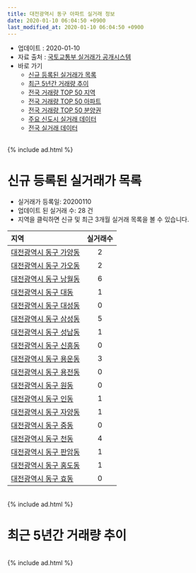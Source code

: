 ```yaml
---
title: 대전광역시 동구 아파트 실거래 정보
date: 2020-01-10 06:04:50 +0900
last_modified_at: 2020-01-10 06:04:50 +0900
---
```


* 업데이트 : 2020-01-10
* 자료 출처 : [국토교통부 실거래가 공개시스템](http://rt.molit.go.kr)
* 바로 가기
    * [신규 등록된 실거래가 목록](#신규-등록된-실거래가-목록)
    * [최근 5년간 거래량 추이](#최근-5년간-거래량-추이)
    * [전국 거래량 TOP 50 지역](https://inasie.github.io/apt-trade-info/최근-3개월-전국에서-가장-거래가-많이-발생한-지역)
    * [전국 거래량 TOP 50 아파트](https://inasie.github.io/apt-trade-info/최근-3개월-전국에서-가장-거래가-많이-발생한-아파트)
    * [전국 거래량 TOP 50 분양권](https://inasie.github.io/apt-trade-info/최근-3개월-전국에서-가장-거래가-많이-발생한-분양권)
    * [주요 신도시 실거래 데이터](https://inasie.github.io/apt-trade-info/주요-신도시)
    * [전국 실거래 데이터](https://inasie.github.io/apt-trade-info/전국)

<br>
{% include ad.html %}
<br>

# 신규 등록된 실거래가 목록
* 실거래가 등록일: 20200110
* 업데이트 된 실거래 수: 28 건
* 지역을 클릭하면 신규 및 최근 3개월 실거래 목록을 볼 수 있습니다.


|지역|실거래수|
|:---|:---:|
|[대전광역시 동구 가양동](https://inasie.github.io/apt-trade-info/대전광역시-동구-가양동)|2|
|[대전광역시 동구 가오동](https://inasie.github.io/apt-trade-info/대전광역시-동구-가오동)|2|
|[대전광역시 동구 낭월동](https://inasie.github.io/apt-trade-info/대전광역시-동구-낭월동)|6|
|[대전광역시 동구 대동](https://inasie.github.io/apt-trade-info/대전광역시-동구-대동)|1|
|[대전광역시 동구 대성동](https://inasie.github.io/apt-trade-info/대전광역시-동구-대성동)|0|
|[대전광역시 동구 삼성동](https://inasie.github.io/apt-trade-info/대전광역시-동구-삼성동)|5|
|[대전광역시 동구 성남동](https://inasie.github.io/apt-trade-info/대전광역시-동구-성남동)|1|
|[대전광역시 동구 신흥동](https://inasie.github.io/apt-trade-info/대전광역시-동구-신흥동)|0|
|[대전광역시 동구 용운동](https://inasie.github.io/apt-trade-info/대전광역시-동구-용운동)|3|
|[대전광역시 동구 용전동](https://inasie.github.io/apt-trade-info/대전광역시-동구-용전동)|0|
|[대전광역시 동구 원동](https://inasie.github.io/apt-trade-info/대전광역시-동구-원동)|0|
|[대전광역시 동구 인동](https://inasie.github.io/apt-trade-info/대전광역시-동구-인동)|1|
|[대전광역시 동구 자양동](https://inasie.github.io/apt-trade-info/대전광역시-동구-자양동)|1|
|[대전광역시 동구 중동](https://inasie.github.io/apt-trade-info/대전광역시-동구-중동)|0|
|[대전광역시 동구 천동](https://inasie.github.io/apt-trade-info/대전광역시-동구-천동)|4|
|[대전광역시 동구 판암동](https://inasie.github.io/apt-trade-info/대전광역시-동구-판암동)|1|
|[대전광역시 동구 홍도동](https://inasie.github.io/apt-trade-info/대전광역시-동구-홍도동)|1|
|[대전광역시 동구 효동](https://inasie.github.io/apt-trade-info/대전광역시-동구-효동)|0|


<br>
{% include ad.html %}
<br>

# 최근 5년간 거래량 추이


<div style="width:100%;">
    <canvas id="deal_progress" height="200"></canvas>
</div>

<script>
new Chart(document.getElementById("deal_progress"), {
    type: 'line',
    data: {
        labels: ['201501','201502','201503','201504','201505','201506','201507','201508','201509','201510','201511','201512','201601','201602','201603','201604','201605','201606','201607','201608','201609','201610','201611','201612','201701','201702','201703','201704','201705','201706','201707','201708','201709','201710','201711','201712','201801','201802','201803','201804','201805','201806','201807','201808','201809','201810','201811','201812','201901','201902','201903','201904','201905','201906','201907','201908','201909','201910','201911','201912','202001'],
        datasets: [{
            label: '매매',
            pointRadius: 1,
            data: [302, 274, 343, 319, 266, 262, 258, 236, 250, 265, 227, 206, 231, 198, 268, 226, 179, 213, 223, 237, 264, 340, 245, 196, 151, 233, 286, 194, 234, 222, 198, 291, 249, 190, 181, 162, 291, 231, 339, 213, 263, 229, 279, 358, 324, 325, 205, 220, 184, 208, 208, 235, 227, 283, 371, 515, 394, 444, 463, 329, 21],
            borderColor: "rgba(255, 201, 14, 1)",
            backgroundColor: "rgba(255, 201, 14, 0.5)",
            fill: false,
            lineTension: 0
        },{
            label: '전월세',
            pointRadius: 1,
            data: [209, 192, 226, 176, 143, 155, 139, 168, 155, 200, 149, 162, 186, 200, 163, 146, 130, 105, 122, 125, 146, 189, 171, 165, 131, 173, 142, 138, 104, 126, 109, 119, 127, 108, 135, 124, 141, 134, 142, 138, 126, 123, 151, 168, 138, 186, 180, 233, 262, 206, 187, 174, 138, 143, 148, 169, 169, 191, 146, 123, 15],
            borderColor: "rgba(0, 141, 185, 1)",
            backgroundColor: "rgba(0, 141, 185, 0.5)",
            fill: false,
            lineTension: 0
        }
        ]
    },
    options: {
        responsive: true,
        title: {
            display: false
        },
        tooltips: {
            mode: 'index',
            intersect: false
        },
        hover: {
            mode: 'nearest',
            intersect: true
        },
        scales: {
            xAxes: [{
                display: true,
                scaleLabel: {
                    display: true,
                    labelString: '년/월'
                }
            }],
            yAxes: [{
                display: true,
                ticks: {
                    suggestedMin: 0,
                },
                scaleLabel: {
                    display: true,
                    labelString: '실거래 수'
                }
            }]
        }
    }
});

</script>


<br>
{% include ad.html %}
<br>

